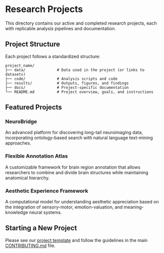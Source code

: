 # Research Projects

This directory contains our active and completed research projects, each with replicable analysis pipelines and documentation.

## Project Structure

Each project follows a standardized structure:

```
project_name/
├── data/              # Data used in the project (or links to datasets)
├── code/              # Analysis scripts and code
├── results/           # Outputs, figures, and findings
├── docs/              # Project-specific documentation
└── README.md          # Project overview, goals, and instructions
```

## Featured Projects

### NeuroBridge

An advanced platform for discovering long-tail neuroimaging data, incorporating ontology-based search with natural language text-mining approaches.

### Flexible Annotation Atlas

A customizable framework for brain region annotation that allows researchers to combine and divide brain structures while maintaining anatomical hierarchy.

### Aesthetic Experience Framework

A computational model for understanding aesthetic appreciation based on the integration of sensory-motor, emotion-valuation, and meaning-knowledge neural systems.

## Starting a New Project

Please see our [project template](link-to-template) and follow the guidelines in the main [CONTRIBUTING.md](../CONTRIBUTING.md) file. 